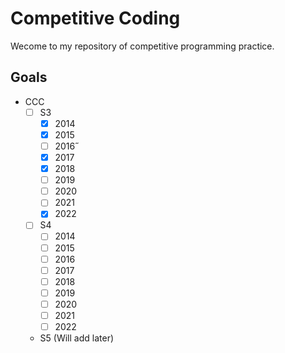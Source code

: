 # Competitive Coding

Wecome to my repository of competitive programming practice.

## Goals
- CCC
  - [ ] S3
    - [x] 2014
    - [x] 2015
    - [ ] 2016˝
    - [x] 2017
    - [x] 2018
    - [ ] 2019
    - [ ] 2020
    - [ ] 2021
    - [x] 2022
  - [ ] S4
    - [ ] 2014
    - [ ] 2015
    - [ ] 2016
    - [ ] 2017
    - [ ] 2018
    - [ ] 2019
    - [ ] 2020
    - [ ] 2021
    - [ ] 2022
  - S5 (Will add later)

